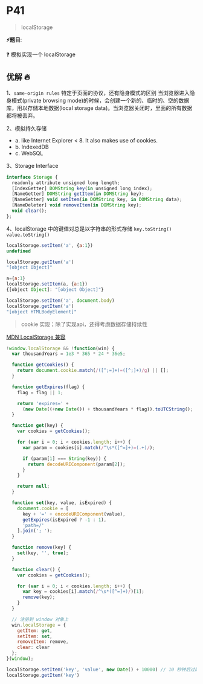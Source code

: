 # P41

> localStorage

**⚡题目**:

❓ 模拟实现一个 localStorage

## 优解 🔥

1、`same-origin rules` 特定于页面的协议，还有隐身模式的区别
当浏览器进入隐身模式(private browsing mode)的时候，会创建一个新的、临时的、空的数据库，用以存储本地数据(local storage data)。当浏览器关闭时，里面的所有数据都将被丢弃。

2、模拟持久存储

- a. like Internet Explorer < 8. It also makes use of cookies.
- b. IndexedDB
- c. WebSQL

3、Storage Interface

```js
interface Storage {
  readonly attribute unsigned long length;
  [IndexGetter] DOMString key(in unsigned long index);
  [NameGetter] DOMString getItem(in DOMString key);
  [NameSetter] void setItem(in DOMString key, in DOMString data);
  [NameDeleter] void removeItem(in DOMString key);
  void clear();
};
```

4、localStorage 中的键值对总是以字符串的形式存储 `key.toString() value.toString()`

```js
localStorage.setItem('a', {a:1})
undefined

localStorage.getItem('a')
"[object Object]"

a={a:1}
localStorage.setItem(a, {a:1})
{[object Object]: "[object Object]"}

localStorage.setItem('a', document.body)
localStorage.getItem('a')
"[object HTMLBodyElement]"
```

> cookie 实现；除了实现api，还得考虑数据存储持续性

[MDN LocalStorage 兼容](https://developer.mozilla.org/zh-CN/docs/Web/API/Storage/LocalStorage)

```js
!window.localStorage && !function(win) {
  var thousandYears = 1e3 * 365 * 24 * 36e5;

  function getCookies() {
    return document.cookie.match(/([^;=]+)=([^;]+)/g) || [];
  }

  function getExpires(flag) {
    flag = flag || 1;

    return 'expires=' +
      (new Date((+new Date()) + thousandYears * flag)).toUTCString();
  }

  function get(key) {
    var cookies = getCookies();

    for (var i = 0; i < cookies.length; i++) {
      var param = cookies[i].match(/^\s*([^=]+)=(.+)/);

      if (param[1] === String(key)) {
        return decodeURIComponent(param[2]);
      }
    }

    return null;
  }

  function set(key, value, isExpired) {
    document.cookie = [
      key + '=' + encodeURIComponent(value),
      getExpires(isExpired ? -1 : 1),
      'path=/'
    ].join('; ');
  }

  function remove(key) {
    set(key, '', true);
  }

  function clear() {
    var cookies = getCookies();

    for (var i = 0; i < cookies.length; i++) {
      var key = cookies[i].match(/^\s*([^=]+)/)[1];
      remove(key);
    }
  }

  // 注册到 window 对象上
  win.localStorage = {
    getItem: get,
    setItem: set,
    removeItem: remove,
    clear: clear
  };
}(window);

localStorage.setItem('key', 'value', new Date() + 10000) // 10 秒钟后过期
localStorage.getItem('key')
```

